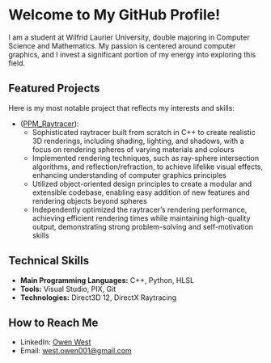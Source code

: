 # Welcome to My GitHub Profile!

I am a student at Wilfrid Laurier University, double majoring in Computer Science and Mathematics. My passion is centered around computer graphics, and I invest a significant portion of my energy into exploring this field.

## Featured Projects

Here is my most notable project that reflects my interests and skills:

- ([PPM_Raytracer](https://github.com/owen-west/PPMRaytracer)):
   - Sophisticated raytracer built from scratch in C++ to create realistic 3D renderings, including
shading, lighting, and shadows, with a focus on rendering spheres of varying materials and colours
   - Implemented rendering techniques, such as ray-sphere intersection algorithms, and reflection/refraction,
to achieve lifelike visual effects, enhancing understanding of computer graphics principles
   - Utilized object-oriented design principles to create a modular and extensible codebase, enabling easy
addition of new features and rendering objects beyond spheres
   - Independently optimized the raytracer’s rendering performance, achieving efficient rendering times while
maintaining high-quality output, demonstrating strong problem-solving and self-motivation skills

## Technical Skills

- **Main Programming Languages:** C++, Python, HLSL
- **Tools:** Visual Studio, PIX, Git
- **Technologies:** Direct3D 12, DirectX Raytracing

## How to Reach Me

- LinkedIn: [Owen West](https://www.linkedin.com/in/owen-west-295bb6197/)
- Email: [west.owen001@gmail.com](mailto:west.owen001@gmail.com)
